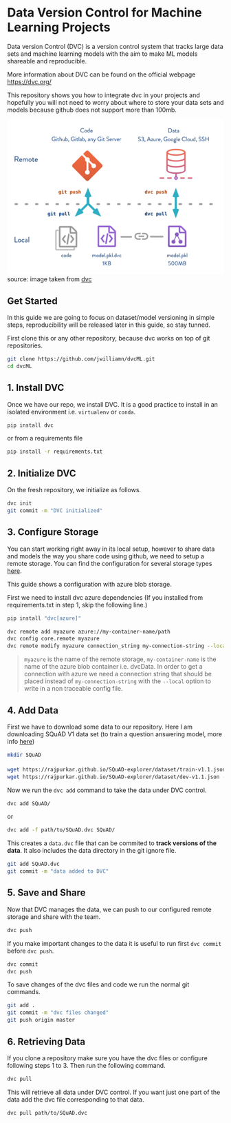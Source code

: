 # Data Version Control for Machine Learning Projects

Data version Control (DVC) is a version control system that tracks large data sets and machine learning models with the aim to make ML models shareable and reproducible.

More information about DVC can be found on the official webpage <https://dvc.org/>

This repository shows you how to integrate dvc in your projects and hopefully you will not need to worry about where to store your data sets and models because github does not support more than 100mb.

![alt text](image/model-versioning-diagram.png)
source: image taken from [dvc](https://dvc.org/doc/use-cases/data-and-model-files-versioning)

## Get Started
In this guide we are going to focus on dataset/model versioning in simple steps, reproducibility will be released later in this guide, so stay tunned.

First clone this or any other repository, because dvc works on top of git repositories.

```bash
git clone https://github.com/jwilliamn/dvcML.git
cd dvcML
```

## 1. Install DVC
Once we have our repo, we install DVC. It is a good practice to install in an isolated environment i.e. `virtualenv` or `conda`.

```bash
pip install dvc
```

or from a requirements file
```bash
pip install -r requirements.txt
```

## 2. Initialize DVC
On the fresh repository, we initialize as follows.

```bash
dvc init
git commit -m "DVC initialized"
```

## 3. Configure Storage
You can start working right away in its local setup, however to share data and models the way you share code using github, we need to setup a remote storage. You can find the configuration for several storage types [here](https://dvc.org/doc/commands-reference/remote-add#examples).

This guide shows a configuration with azure blob storage.

First we need to install dvc azure dependencies (If you installed from requirements.txt in step 1, skip the following line.)
```bash
pip install "dvc[azure]"
```

```bash
dvc remote add myazure azure://my-container-name/path
dvc config core.remote myazure
dvc remote modify myazure connection_string my-connection-string --local
```
> `myazure` is the name of the remote storage, `my-container-name` is the name of the azure blob container i.e. dvcData. In order to get a connection with azure we need a connection string that should be placed instead of `my-connection-string` with the `--local` option to write in a non traceable config file.


## 4. Add Data
First we have to download some data to our repository. Here I am downloading SQuAD V1 data set (to train a question answering model, more info [here](https://github.com/jwilliamn/drqa-model.git))

```bash
mkdir SQuAD

wget https://rajpurkar.github.io/SQuAD-explorer/dataset/train-v1.1.json -P SQuAD/
wget https://rajpurkar.github.io/SQuAD-explorer/dataset/dev-v1.1.json -P SQuAD/
```

Now we run the `dvc add` command to take the data under DVC control.
```bash
dvc add SQuAD/
```

or 
```bash
dvc add -f path/to/SQuAD.dvc SQuAD/
```

This creates a `data.dvc` file that can be commited to **track versions of the data**. It also includes the data directory in the git ignore file.
```bash
git add SQuAD.dvc
git commit -m "data added to DVC"
```

## 5. Save and Share
Now that DVC manages the data, we can push to our configured remote storage and share with the team.
```bash
dvc push
```
If you make important changes to the data it is useful to run first `dvc commit` before `dvc push`.
```bash
dvc commit
dvc push
```
To save changes of the dvc files and code we run the normal git commands.
```bash
git add .
git commit -m "dvc files changed"
git push origin master
```

## 6. Retrieving Data
If you clone a repository make sure you have the dvc files or configure following steps 1 to 3. Then run the following command.

```bash
dvc pull
```
This will retrieve all data under DVC control.
If you want just one part of the data add the dvc file corresponding to that data.

```bash
dvc pull path/to/SQuAD.dvc
```